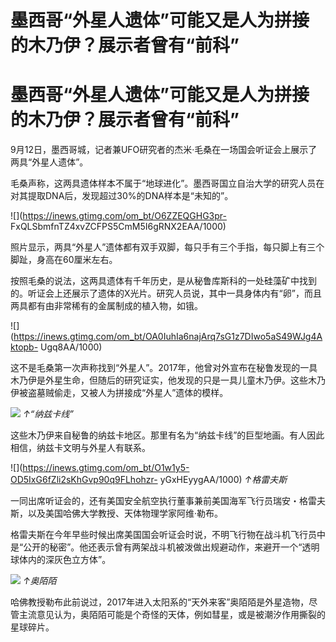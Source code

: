 # 墨西哥“外星人遗体”可能又是人为拼接的木乃伊？展示者曾有“前科”

# 墨西哥“外星人遗体”可能又是人为拼接的木乃伊？展示者曾有“前科”

9月12日，墨西哥城，记者兼UFO研究者的杰米·毛桑在一场国会听证会上展示了两具“外星人遗体”。

毛桑声称，这两具遗体样本不属于“地球进化”。墨西哥国立自治大学的研究人员在对其提取DNA后，发现超过30%的DNA样本是“未知的”。

![](https://inews.gtimg.com/om_bt/O6ZZEQGHG3pr-
FxQLSbmfnTZ4xvZCFPS5CmM5I6gRNX2EAA/1000)

照片显示，两具“外星人”遗体都有双手双脚，每只手有三个手指，每只脚上有三个脚趾，身高在60厘米左右。

按照毛桑的说法，这两具遗体有千年历史，是从秘鲁库斯科的一处硅藻矿中找到的。听证会上还展示了遗体的X光片。研究人员说，其中一具身体内有“卵”，而且两具都有由非常稀有的金属制成的植入物，如锇。

![](https://inews.gtimg.com/om_bt/OA0IuhIa6najArq7sG1z7DIwo5aS49WJg4Aktopb-
Ugq8AA/1000)

这不是毛桑第一次声称找到“外星人”。2017年，他曾对外宣布在秘鲁发现的一具木乃伊是外星生命，但随后的研究证实，他发现的只是一具儿童木乃伊。这些木乃伊被盗墓贼偷走，又被人为拼接成“外星人”遗体的模样。

![](https://inews.gtimg.com/om_bt/OsCkQ296uCLqhYL4ZNHQnLVbqp5d9zZuEcCXRqq_VjWesAA/1000)
_↑“纳兹卡线”_

这些木乃伊来自秘鲁的纳兹卡地区。那里有名为“纳兹卡线”的巨型地画。有人因此相信，纳兹卡文明与外星人有联系。

![](https://inews.gtimg.com/om_bt/O1w1y5-OD5IxG6fZli2sKhGvp90q9FLhohzr-
yGxHEyygAA/1000) _↑格雷夫斯_

一同出席听证会的，还有美国安全航空执行董事兼前美国海军飞行员瑞安・格雷夫斯，以及美国哈佛大学教授、天体物理学家阿维·勒布。

格雷夫斯在今年早些时候出席美国国会听证会时说，不明飞行物在战斗机飞行员中是“公开的秘密”。他还表示曾有两架战斗机被泼做出规避动作，来避开一个“透明球体内的深灰色立方体”。

![](https://inews.gtimg.com/om_bt/OaXS_xR9zW5LclyCdhweJE77lmpV5gzV12aLFrNAMO894AA/1000)
_↑奥陌陌_

哈佛教授勒布此前说过，2017年进入太阳系的“天外来客”奥陌陌是外星造物，尽管主流意见认为，奥陌陌可能是个奇怪的天体，例如彗星，或是被潮汐作用撕裂的星球碎片。


